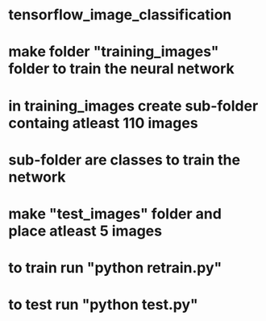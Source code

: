 # tensorflow_image_classification

# make folder "training_images" folder to train the neural network
# in training_images create sub-folder containg atleast 110 images 
# sub-folder are classes to train the network

# make "test_images" folder and place atleast 5 images

# to train run "python retrain.py"

# to test run "python test.py"
